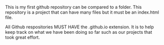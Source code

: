 This is my first github repository can be compared to a folder. This repository is a project that can have many files but it must be an index.html file. 

All Github respositories MUST HAVE the .github.io extension. It is to help keep track on what we have been doing so far such as our projects that took great effort. 
